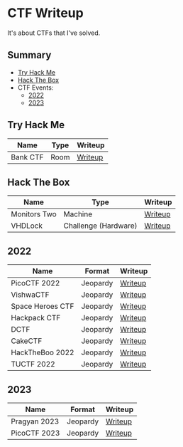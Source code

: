 # **CTF Writeup**
It's about CTFs that I've solved.

## **Summary**
- [Try Hack Me](#try-hack-me)
- [Hack The Box](#hack-the-box)
- CTF Events:
    - [2022](#2022)
    - [2023](#2023)

## **Try Hack Me**
| Name | Type | Writeup |
| --- | --- | --- |
| Bank CTF | Room |  [Writeup](/tryhackme/bank_ctf/README.md) |

## **Hack The Box**
| Name | Type | Writeup |
| --- | --- | --- |
| Monitors Two | Machine |  [Writeup](/hackthebox/MonitorsTwo/README.md) |
| VHDLock | Challenge (Hardware) | [Writeup](/hackthebox/VHDLock/README.md) |

## **2022**
| Name | Format | Writeup |
| --- | --- | --- |
| PicoCTF 2022 | Jeopardy | [Writeup](/2022/Picoctf2022/README.md) |
| VishwaCTF | Jeopardy | [Writeup](/2022/VishwaCTF/README.md) |
| Space Heroes CTF | Jeopardy | [Writeup](/2022/Space%20Heroes%20CTF/README.md) |
| Hackpack CTF | Jeopardy | [Writeup](/2022/HackPack%20CTF/README.md) |
| DCTF | Jeopardy | [Writeup](/2022/DCTF/README.md) |
| CakeCTF | Jeopardy | [Writeup](/2022/CakeCTF2022/README.md) | 
| HackTheBoo 2022 | Jeopardy | [Writeup](/2022/HackTheBoo2022/README.md) |
| TUCTF 2022 | Jeopardy | [Writeup](/2022/TUCTF2022/README.md) |

## **2023**
| Name | Format | Writeup |
| --- | --- | --- |
| Pragyan 2023 | Jeopardy | [Writeup](/2023/Pragyan2023/README.md) |
| PicoCTF 2023 | Jeopardy | [Writeup](/2023/picoctf2023/README.md) |
